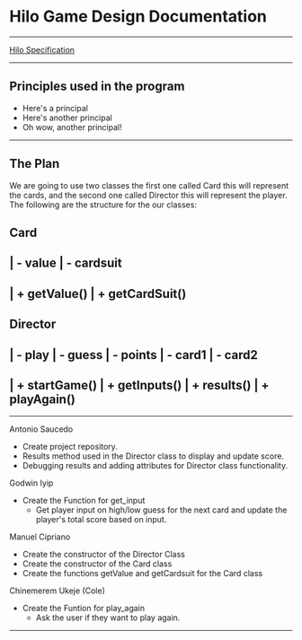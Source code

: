 # Hilo Game Design Documentation

---

[Hilo Specification](https://byui-cse.github.io/cse210-course-competency/abstraction/materials/hilo-specification.html)

---

## Principles used in the program

- Here's a principal
- Here's another principal
- Oh wow, another principal!
<!--To add a principal, start the sentence off with a * and a space followed by your sentence-->

---

## The Plan

We are going to use two classes the first one called Card this will represent the cards, and the second one called Director this will represent the player. The following are the structure for the our classes:

Card
---------------------------

| - value
| - cardsuit
---------------------------
| + getValue()
| + getCardSuit()
---------------------------

Director
---------------------------

| - play
| - guess
| - points
| - card1
| - card2
----------------------------
| + startGame()
| + getInputs()
| + results()
| + playAgain()
----------------------------

---

Antonio Saucedo

- Create project repository.
- Results method used in the Director class to display and update score.
- Debugging results and adding attributes for Director class functionality.

Godwin Iyip

- Create the Function for get_input
  - Get player input on high/low guess for the next card and update the player's total score based on input.

Manuel Cipriano

- Create the constructor of the Director Class
- Create the constructor of the Card class
- Create the functions getValue and getCardsuit for the Card class

Chinemerem Ukeje (Cole)

- Create the Funtion for play_again
  - Ask the user if they want to play again.

---
